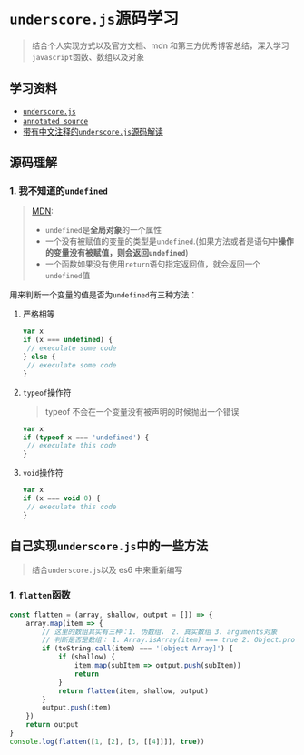 # `underscore.js`源码学习

> 结合个人实现方式以及官方文档、mdn 和第三方优秀博客总结，深入学习`javascript`函数、数组以及对象

## 学习资料

- [`underscore.js`](https://underscorejs.org/#compact)
- [`annotated source`](https://underscorejs.org/docs/underscore.html)
- [带有中文注释的`underscore.js`源码解读](https://github.com/hanzichi/underscore-analysis/blob/master/underscore-1.8.3.js/underscore-1.8.3-analysis.js)

## 源码理解

### 1. 我不知道的`undefined`

> [MDN](https://developer.mozilla.org/zh-CN/docs/Web/JavaScript/Reference/Global_Objects/undefined):
>
> - `undefined`是**全局对象**的一个属性
> - 一个没有被赋值的变量的类型是`undefined`.(如果方法或者是语句中**操作的变量没有被赋值，则会返回`undefined`**)
> - 一个函数如果没有使用`return`语句指定返回值，就会返回一个`undefined`值

用来判断一个变量的值是否为`undefined`有三种方法：

1. 严格相等

   ```js
   var x
   if (x === undefined) {
   	// execulate some code
   } else {
   	// execulate some code
   }
   ```

2. `typeof`操作符

   > typeof 不会在一个变量没有被声明的时候抛出一个错误

   ```js
   var x
   if (typeof x === 'undefined') {
   	// execulate this code
   }
   ```

3. `void`操作符

   ```js
   var x
   if (x === void 0) {
   	// execulate this code
   }
   ```

## 自己实现`underscore.js`中的一些方法

> 结合`underscore.js`以及 es6 中来重新编写

### 1. `flatten`函数

```js
const flatten = (array, shallow, output = []) => {
	array.map(item => {
		// 这里的数组其实有三种：1. 伪数组， 2. 真实数组 3. arguments对象
		// 判断是否是数组： 1. Array.isArray(item) === true 2. Object.prototype.toString.call(item) === '[object Array]'
		if (toString.call(item) === '[object Array]') {
			if (shallow) {
				item.map(subItem => output.push(subItem))
				return
			}
			return flatten(item, shallow, output)
		}
		output.push(item)
	})
	return output
}
console.log(flatten([1, [2], [3, [[4]]]], true))
```
